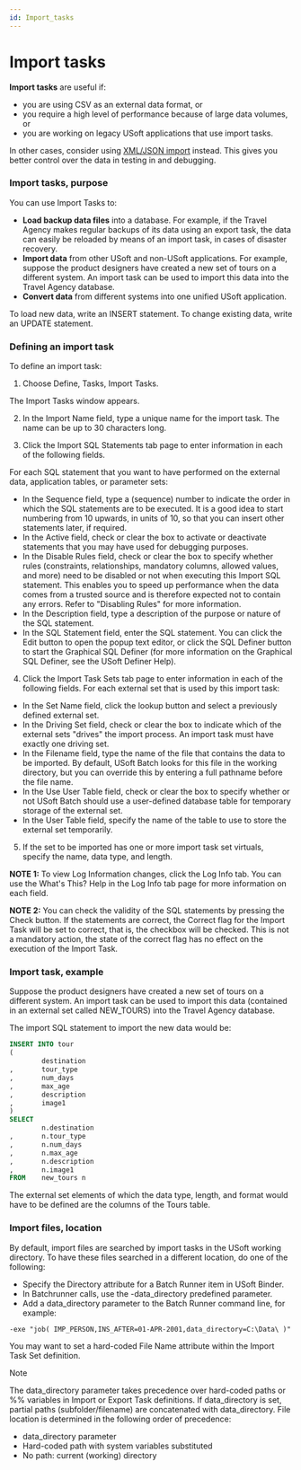 ```yaml
---
id: Import_tasks
---
```


# Import tasks

**Import tasks** are useful if:

- you are using CSV as an external data format, or
- you require a high level of performance because of large data volumes, or
- you are working on legacy USoft applications that use import tasks.

In other cases, consider using [XML/JSON import](/docs/Repositories/Data%20flow%20control%20with%20XML%20or%20JSON/Data%20flow%20control%20with%20XML%20or%20JSON.md) instead. This gives you better control over the data in testing in and debugging.

### Import tasks, purpose

You can use Import Tasks to:

- **Load backup data files** into a database. For example, if the Travel Agency makes regular backups of its data using an export task, the data can easily be reloaded by means of an import task, in cases of disaster recovery.
- **Import data**  from other USoft and non-USoft applications. For example, suppose the product designers have created a new set of tours on a different system. An import task can be used to import this data into the Travel Agency database.
- **Convert data** from different systems into one unified USoft application.

To load new data, write an INSERT statement. To change existing data, write an UPDATE statement.

### Defining an import task

To define an import task:

1. Choose Define, Tasks, Import Tasks.

The Import Tasks window appears.

2. In the Import Name field, type a unique name for the import task. The name can be up to 30 characters long.

3. Click the Import SQL Statements tab page to enter information in each of the following fields.

For each SQL statement that you want to have performed on the external data, application tables, or parameter sets:

- In the Sequence field, type a (sequence) number to indicate the order in which the SQL statements are to be executed. It is a good idea to start numbering from 10 upwards, in units of 10, so that you can insert other statements later, if required.
- In the Active field, check or clear the box to activate or deactivate statements that you may have used for debugging purposes.
- In the Disable Rules field, check or clear the box to specify whether rules (constraints, relationships, mandatory columns, allowed values, and more) need to be disabled or not when executing this Import SQL statement. This enables you to speed up performance when the data comes from a trusted source and is therefore expected not to contain any errors. Refer to "Disabling Rules" for more information.
- In the Description field, type a description of the purpose or nature of the SQL statement.
- In the SQL Statement field, enter the SQL statement. You can click the Edit button to open the popup text editor, or click the SQL Definer button to start the Graphical SQL Definer (for more information on the Graphical SQL Definer, see the USoft Definer Help).

4. Click the Import Task Sets tab page to enter information in each of the following fields. For each external set that is used by this import task:

- In the Set Name field, click the lookup button and select a previously defined external set.
- In the Driving Set field, check or clear the box to indicate which of the external sets "drives" the import process. An import task must have exactly one driving set.
- In the Filename field, type the name of the file that contains the data to be imported. By default, USoft Batch looks for this file in the working directory, but you can override this by entering a full pathname before the file name.
- In the Use User Table field, check or clear the box to specify whether or not USoft Batch should use a user-defined database table for temporary storage of the external set.
- In the User Table field, specify the name of the table to use to store the external set temporarily.

5. If the set to be imported has one or more import task set virtuals, specify the name, data type, and length.

**NOTE 1:** To view Log Information changes, click the Log Info tab. You can use the What's This? Help in the Log Info tab page for more information on each field.

**NOTE 2:** You can check the validity of the SQL statements by pressing the Check button. If the statements are correct, the Correct flag for the Import Task will be set to correct, that is, the checkbox will be checked. This is not a mandatory action, the state of the correct flag has no effect on the execution of the Import Task.

### Import task, example

Suppose the product designers have created a new set of tours on a different system. An import task can be used to import this data (contained in an external set called NEW_TOURS) into the Travel Agency database.

The import SQL statement to import the new data would be:

```sql
INSERT INTO tour
(
        destination
,       tour_type
,       num_days
,       max_age
,       description
,       image1
)
SELECT
        n.destination
,       n.tour_type
,       n.num_days
,       n.max_age
,       n.description
,       n.image1
FROM    new_tours n

```

The external set elements of which the data type, length, and format would have to be defined are the columns of the Tours table.

### Import files, location

By default, import files are searched by import tasks in the USoft working directory. To have these files searched in a different location, do one of the following:

- Specify the Directory attribute for a Batch Runner item in USoft Binder.
- In Batchrunner calls, use the -data_directory predefined parameter.
- Add a data_directory parameter to the Batch Runner command line, for example:

```
-exe "job( IMP_PERSON,INS_AFTER=01-APR-2001,data_directory=C:\Data\ )"

```

You may want to set a hard-coded File Name attribute within the Import Task Set definition.

> [!NOTE]
> The data_directory parameter takes precedence over hard-coded paths or %% variables in Import or Export Task definitions. If data_directory is set, partial paths (subfolder/filename) are concatenated with data_directory. File location is determined in the following order of precedence:

- data_directory parameter
- Hard-coded path with system variables substituted
- No path: current (working) directory